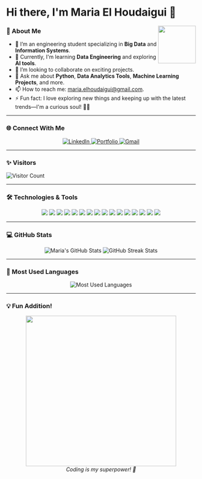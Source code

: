 # Hi there, I'm Maria El Houdaigui 👋

<img src="https://media.giphy.com/media/YQitE4YNQNahy/giphy.gif" width="100" height="100" align="right" />

### 🚀 About Me
- 🔭 I’m an engineering student specializing in **Big Data** and **Information Systems**.
- 🌱 Currently, I'm learning **Data Engineering** and exploring **AI tools**.
- 👯 I’m looking to collaborate on exciting projects.  
- 💬 Ask me about **Python**, **Data Analytics Tools**, **Machine Learning Projects**, and more.
- 📫 How to reach me: [maria.elhoudaigui@gmail.com](mailto:maria.elhoudaigui@gmail.com).
- ⚡ Fun fact: I love exploring new things and keeping up with the latest trends—I'm a curious soul! 🧠✨

---

### 🌐 Connect With Me  
<p align="center">
  <a href="https://www.linkedin.com/in/maria-el-houdaigui/" target="_blank">
    <img src="https://img.shields.io/badge/-LinkedIn-%230A66C2?style=for-the-badge&logo=linkedin&logoColor=white" alt="LinkedIn" />
  </a>
  <a href="https://your-portfolio-link.com" target="_blank">
    <img src="https://img.shields.io/badge/-Portfolio-%232C3E50?style=for-the-badge&logo=github&logoColor=white" alt="Portfolio" />
  </a>
  <a href="mailto:maria.elhoudaigui@gmail.com">
    <img src="https://img.shields.io/badge/-Gmail-%23EA4335?style=for-the-badge&logo=gmail&logoColor=white" alt="Gmail" />
  </a>
</p>

---

### ✨ Visitors  
![Visitor Count](https://komarev.com/ghpvc/?username=maria-el-houdaigui&label=Visitors&color=blue&style=flat)

---

### 🛠️ Technologies & Tools  
<p align="center">
  <img src="https://img.shields.io/badge/-MySQL-blue?style=for-the-badge&logo=mysql&logoColor=white" />
  <img src="https://img.shields.io/badge/-Kafka-231F20?style=for-the-badge&logo=apache-kafka&logoColor=white" />
  <img src="https://img.shields.io/badge/-Java-007396?style=for-the-badge&logo=java&logoColor=white" />
  <img src="https://img.shields.io/badge/-Python-3776AB?style=for-the-badge&logo=python&logoColor=white" />
  <img src="https://img.shields.io/badge/-HTML5-E34F26?style=for-the-badge&logo=html5&logoColor=white" />
  <img src="https://img.shields.io/badge/-CSS3-1572B6?style=for-the-badge&logo=css3&logoColor=white" />
  <img src="https://img.shields.io/badge/-JavaScript-F7DF1E?style=for-the-badge&logo=javascript&logoColor=black" />
  <img src="https://img.shields.io/badge/-Oracle-F80000?style=for-the-badge&logo=oracle&logoColor=white" />
  <img src="https://img.shields.io/badge/-MongoDB-47A248?style=for-the-badge&logo=mongodb&logoColor=white" />
  <img src="https://img.shields.io/badge/-C-A8B9CC?style=for-the-badge&logo=c&logoColor=black" />
  <img src="https://img.shields.io/badge/-Git-F05032?style=for-the-badge&logo=git&logoColor=white" />
  <img src="https://img.shields.io/badge/-Linux-FCC624?style=for-the-badge&logo=linux&logoColor=black" />
  <img src="https://img.shields.io/badge/-MATLAB-0076A8?style=for-the-badge&logo=mathworks&logoColor=white" />
  <img src="https://img.shields.io/badge/-Hadoop-66CCFF?style=for-the-badge&logo=apache-hadoop&logoColor=black" />
  <img src="https://img.shields.io/badge/-PowerBI-F2C811?style=for-the-badge&logo=powerbi&logoColor=black" />
  <img src="https://img.shields.io/badge/-Tableau-E97627?style=for-the-badge&logo=tableau&logoColor=white" />
</p>

---

### 💻 GitHub Stats  
<p align="center">
  <img src="https://github-readme-stats.vercel.app/api?username=maria-el-houdaigui&show_icons=true&theme=radical" alt="Maria's GitHub Stats" />
  <img src="https://github-readme-streak-stats.herokuapp.com/?user=maria-el-houdaigui&theme=radical" alt="GitHub Streak Stats" />
</p>

---

### 🌟 Most Used Languages  
<p align="center">
  <img src="https://github-readme-stats.vercel.app/api/top-langs/?username=maria-el-houdaigui&layout=compact&theme=radical" alt="Most Used Languages" />
</p>

---

### 💡 Fun Addition!  
<p align="center">
  <img src="https://media.giphy.com/media/3oEjHLzm4BCF8zfPyA/giphy.gif" width="400" />
  <br>
  <em>Coding is my superpower! 🚀</em>
</p>
